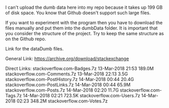 I can't upload the dumb data here into my repo because it takes up 199 GB of disk space. 
You know that Github doesn't support such large files.

If you want to experiment with the program then you have to download the files manually and put them into the dumbData folder. 
It is important that you consider the structure of the project. 
Try to keep the same structure as on the Github repo.

Link for the dataDumb files.

General Link:
https://archive.org/download/stackexchange

Direct Links:
stackoverflow.com-Badges.7z	13-Mar-2018 21:53	189.0M
stackoverflow.com-Comments.7z	13-Mar-2018 22:13	3.5G
stackoverflow.com-PostHistory.7z	14-Mar-2018 00:44	20.4G
stackoverflow.com-PostLinks.7z	14-Mar-2018 00:44	65.9M
stackoverflow.com-Posts.7z	14-Mar-2018 02:20	11.7G
stackoverflow.com-Tags.7z	14-Mar-2018 02:21	723.5K
stackoverflow.com-Users.7z	14-Mar-2018 02:23	348.2M
stackoverflow.com-Votes.7z
